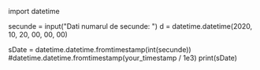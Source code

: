 import datetime

secunde = input("Dati numarul de secunde: ")
d = datetime.datetime(2020, 10, 20, 00, 00, 00)

sDate = datetime.datetime.fromtimestamp(int(secunde))
#datetime.datetime.fromtimestamp(your_timestamp / 1e3)
print(sDate)
